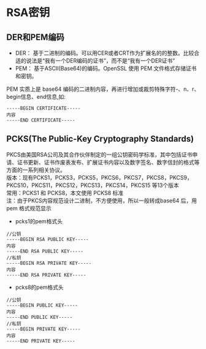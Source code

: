 # RSA密钥

## DER和PEM编码

- DER： 基于二进制的编码。可以用CER或者CRT作为扩展名的的整数。比较合适的说法是“我有一个DER编码的证书”，而不是“我有一个DER证书”
- PEM： 基于ASCII(Base64)的编码。OpenSSL 使用 PEM 文件格式存储证书和密钥。

PEM 实质上是 base64 编码的二进制内容，再进行增加或裁剪特殊字符-、n、r、begin信息、end信息,如:
```shell
-----BEGIN CERTIFICATE-----
内容
-----END CERTIFICATE-----
```

## PCKS(The Public-Key Cryptography Standards)

PKCS由美国RSA公司及其合作伙伴制定的一组公钥密码学标准，其中包括证书申请、证书更新、证书作废表发布、扩展证书内容以及数字签名、数字信封的格式等方面的一系列相关协议。  
版本：现有PCKS1，PCKS3，PCKS5，PKCS6，PKCS7，PKCS8，PKCS9，PKCS10，PKCS11，PKCS12，PKCS13，PKCS14，PKCS15 等13个版本  
常用：PCKS1 和 PCKS8，本文使用 PCKS8 标准  
注：由于PKCS内容规范设计二进制，不方便使用，所以一般转成base64 后，用 pem 格式规范显示

- pcks1的pem格式头

```shell
//公钥
-----BEGIN RSA PUBLIC KEY-----
内容
-----END RSA PUBLIC KEY-----
//私钥
-----BEGIN RSA PRIVATE KEY-----
内容
-----END RSA PRIVATE KEY-----
```

- pcks8的pem格式头

```shell
//公钥
-----BEGIN PUBLIC KEY-----
内容
-----END PUBLIC KEY-----
//私钥
-----BEGIN PRIVATE KEY-----
内容
-----END PRIVATE KEY-----
```
